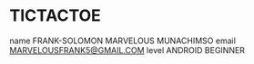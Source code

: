 # TICTACTOE
name FRANK-SOLOMON MARVELOUS MUNACHIMSO
email MARVELOUSFRANK5@GMAIL.COM
level ANDROID BEGINNER
